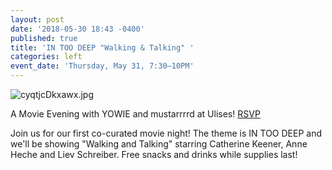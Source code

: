 ```yaml
---
layout: post
date: '2018-05-30 18:43 -0400'
published: true
title: 'IN TOO DEEP "Walking & Talking" '
categories: left
event_date: 'Thursday, May 31, 7:30–10PM'
---
```

![cyqtjcDkxawx.jpg]({{site.baseurl}}/assets/img/cyqtjcDkxawx.jpg)

A Movie Evening with YOWIE and mustarrrrd at Ulises! [RSVP](https://www.facebook.com/events/106847163534723/)

Join us for our first co-curated movie night! The theme is IN TOO DEEP and we'll be showing "Walking and Talking" starring Catherine Keener, Anne Heche and Liev Schreiber. Free snacks and drinks while supplies last!
